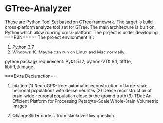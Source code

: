 # GTree-Analyzer
These are Python Tool Set based on GTree framework. The target is build cross-platform analyze tool set
for GTree.
The main architecture is built on Python which allow running cross-platform.
The project is under developing
===RUN=====
The project environment is :
1. Python 3.7
2. Windows 10. Maybe can run on Linux and Mac normally. 

python package requirement:
PyQt 5.12, python-VTK 8.1, tifffile, libtiff,skimage

===Extra Declaraction==
1. citation
(1) NeuroGPS-Tree: automatic reconstruction of large-scale neuronal populations with dense neurites
(2) Dense reconstruction of brain-wide neuronal population close to the ground truth
(3) TDat: An Efficient Platform for Processing Petabyte-Scale Whole-Brain Volumetric Images

2. QRangeSlider code is from stackoverflow question.
